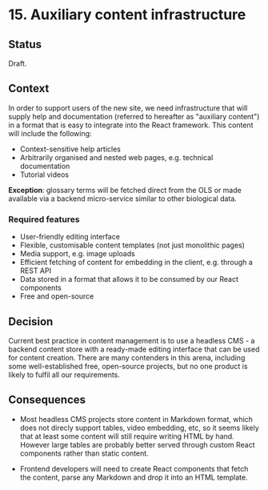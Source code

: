 # 15. Auxiliary content infrastructure

## Status

Draft.

## Context

In order to support users of the new site, we need infrastructure that will supply help and documentation (referred to hereafter as "auxiliary content") in a format that is easy to integrate into the React framework. This content will include the following:

* Context-sensitive help articles
* Arbitrarily organised and nested web pages, e.g. technical documentation
* Tutorial videos

**Exception**: glossary terms will be fetched direct from the OLS or made available via a backend micro-service similar to other biological data.

### Required features

* User-friendly editing interface
* Flexible, customisable content templates (not just monolithic pages)
* Media support, e.g. image uploads
* Efficient fetching of content for embedding in the client, e.g. through a REST API
* Data stored in a format that allows it to be consumed by our React components
* Free and open-source

## Decision

Current best practice in content management is to use a headless CMS - a backend content store with a ready-made editing interface that can be used for content creation. There are many contenders in this arena, including some well-established free, open-source projects, but no one product is likely to fulfil all our requirements.


## Consequences

* Most headless CMS projects store content in Markdown format, which does not direcly support tables, video embedding, etc, so it seems likely that at least some content will still require writing HTML by hand. However large tables are probably better served through custom React components rather than static content.

* Frontend developers will need to create React components that fetch the content, parse any Markdown and drop it into an HTML template.
